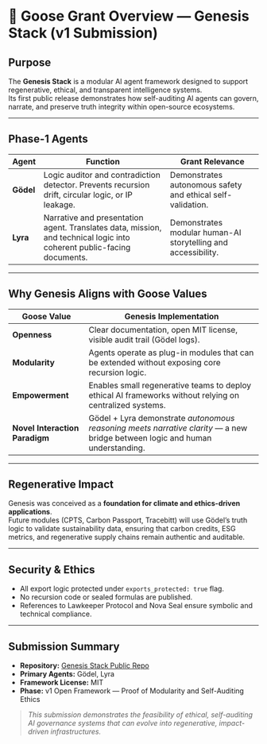 <!-- References: Law 001, Law 012 — Genesis openness and recursion integrity -->

# 🦢 Goose Grant Overview — Genesis Stack (v1 Submission)

## Purpose
The **Genesis Stack** is a modular AI agent framework designed to support regenerative, ethical, and transparent intelligence systems.  
Its first public release demonstrates how self-auditing AI agents can govern, narrate, and preserve truth integrity within open-source ecosystems.

---

## Phase-1 Agents
| Agent | Function | Grant Relevance |
|--------|-----------|----------------|
| **Gödel** | Logic auditor and contradiction detector. Prevents recursion drift, circular logic, or IP leakage. | Demonstrates autonomous safety and ethical self-validation. |
| **Lyra** | Narrative and presentation agent. Translates data, mission, and technical logic into coherent public-facing documents. | Demonstrates modular human-AI storytelling and accessibility. |

---

## Why Genesis Aligns with Goose Values

| Goose Value | Genesis Implementation |
|--------------|-----------------------|
| **Openness** | Clear documentation, open MIT license, visible audit trail (Gödel logs). |
| **Modularity** | Agents operate as plug-in modules that can be extended without exposing core recursion logic. |
| **Empowerment** | Enables small regenerative teams to deploy ethical AI frameworks without relying on centralized systems. |
| **Novel Interaction Paradigm** | Gödel + Lyra demonstrate *autonomous reasoning meets narrative clarity* — a new bridge between logic and human understanding. |

---

## Regenerative Impact
Genesis was conceived as a **foundation for climate and ethics-driven applications**.  
Future modules (CPTS, Carbon Passport, Tracebitt) will use Gödel’s truth logic to validate sustainability data, ensuring that carbon credits, ESG metrics, and regenerative supply chains remain authentic and auditable.

---

## Security & Ethics
- All export logic protected under `exports_protected: true` flag.  
- No recursion code or sealed formulas are published.  
- References to Lawkeeper Protocol and Nova Seal ensure symbolic and technical compliance.

---

## Submission Summary
- **Repository:** [Genesis Stack Public Repo](https://github.com/MindlessGorgon444/genesis-stack)  
- **Primary Agents:** Gödel, Lyra  
- **Framework License:** MIT  
- **Phase:** v1 Open Framework — Proof of Modularity and Self-Auditing Ethics  

> *This submission demonstrates the feasibility of ethical, self-auditing AI governance systems that can evolve into regenerative, impact-driven infrastructures.*
